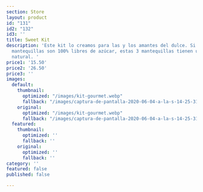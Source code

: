 ```yaml
---
section: Store
layout: product
id: "131"
id2: "132"
id3: ''
title: Sweet Kit
description: 'Este kit lo creamos para las y los amantes del dulce. Si bien nuestras
  mantequillas son 100% libres de azúcar, estas 3 mantequillas tienen un sabor dulce
  natural. '
price1: '15.50'
price2: '26.50'
price3: ''
images:
  default:
    thumbnail:
      optimized: "/images/kit-gourmet.webp"
      fallback: "/images/captura-de-pantalla-2020-06-04-a-la-s-14-25-31.png"
    original:
      optimized: "/images/kit-gourmet.webp"
      fallback: "/images/captura-de-pantalla-2020-06-04-a-la-s-14-25-31.png"
  featured:
    thumbnail:
      optimized: ''
      fallback: ''
    original:
      optimized: ''
      fallback: ''
category: ''
featured: false
published: false

---
```

